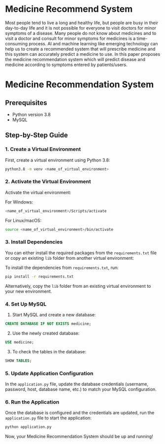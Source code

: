 
# Medicine Recommend System

Most people tend to live a long and healthy life, but people are busy in their
day-to-day life and it is not possible for everyone to visit doctors for minor
symptoms of a disease. Many people do not know about medicines and to visit a 
doctor and consult for minor symptoms for medicines is a time-consuming
process. AI and machine learning like emerging technology can help us to 
create a recommended system that will prescribe medicine and this system can
accurately predict a medicine to use. In this paper proposes the medicine 
recommendation system which will predict disease and medicine according to
symptoms entered by patients/users.

# Medicine Recommendation System

## Prerequisites

- Python version 3.8
- MySQL

## Step-by-Step Guide

### 1. Create a Virtual Environment

First, create a virtual environment using Python 3.8:

```bash
python3.8 -m venv <name_of_virtual_environment>
```

### 2. Activate the Virtual Environment

Activate the virtual environment:

For Windows:
```bash
<name_of_virtual_environment>/Scripts/activate
```

For Linux/macOS:
```bash
source <name_of_virtual_environment>/bin/activate
```

### 3. Install Dependencies

You can either install the required packages from the `requirements.txt` file or copy an existing `lib` folder from another virtual environment:

To install the dependencies from `requirements.txt`, run:

```bash
pip install -r requirements.txt
```

Alternatively, copy the `lib` folder from an existing virtual environment to your new environment.

### 4. Set Up MySQL

1. Start MySQL and create a new database:

```sql
CREATE DATABASE IF NOT EXISTS medicine;
```

2. Use the newly created database:

```sql
USE medicine;
```

3. To check the tables in the database:

```sql
SHOW TABLES;
```

### 5. Update Application Configuration

In the `application.py` file, update the database credentials (username, password, host, database name, etc.) to match your MySQL configuration.

### 6. Run the Application

Once the database is configured and the credentials are updated, run the `application.py` file to start the application:

```bash
python application.py
```

Now, your Medicine Recommendation System should be up and running!

